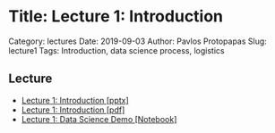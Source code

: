 # Title: Lecture 1: Introduction

Category: lectures
Date: 2019-09-03
Author: Pavlos Protopapas
Slug: lecture1
Tags: Introduction, data science process, logistics

## Lecture

- [Lecture 1: Introduction [pptx]]({attach}presentation/Lecture1_Introduction.pptx )
- [Lecture 1: Introduction [pdf]]({attach}presentation/Lecture1_Introduction.pdf )
- [Lecture 1: Data Science Demo [Notebook]]({filename}notes/Lecture1_Notebook.ipynb)
